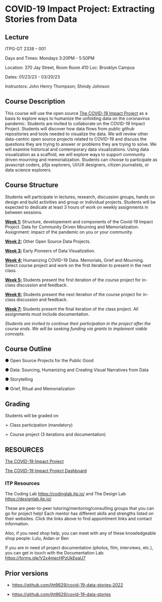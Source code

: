 # COVID-19 Impact Project: Extracting Stories from Data

## Lecture

ITPG-GT 2338 – 001 

Days and Times: Mondays 3:20PM - 5:50PM

Location: 370 Jay Street, Room Room 410 Loc: Brooklyn Campus

Dates: 01/23/23 - 03/20/23

Instructors: John Henry Thompson; Shindy Johnson

## Course Description

This course will use the open source [The COVID-19 Impact Project](https://covid19impactproject.com/) as a basis to explore ways to humanize the unfolding data on the coronavirus pandemic. Students are invited to collaborate on the COVID-19 Impact Project. Students will discover how data flows from public github repositories and tools needed to visualize the data. We will review other data-centric open source projects related to COVID-19 and discuss the questions they are trying to answer or problems they are trying to solve. We will examine historical and contemporary data visualizations. Using data visualization as a scaffold, we will explore ways to support community driven mourning and memorialization. Students can choose to participate as javascript coders, p5js explorers, UI/UX designers, citizen journalists, or data science explorers.

## Course Structure

Students will participate in lectures, research, discussion groups, hands on design and build
activities and group or individual projects. Students will be expected to dedicate at least 3 hours of work on weekly assignments in between sessions.

**[Week 1:]()** Structure, developement and components of the Covid-19 Impact Project. Data for Community Driven Mourning and Memorialization. Assignment: impact of the pandemic on you or your community.

**[Week 2:]()** Other Open Source Data Projects.

**[Week 3:]()** Early Pioneers of Data Visualization.

**[Week 4:]()** Humanizing COVID-19 Data. Memorials, Grief and Mourning. Select course project and work on the first iteration to present in the next class.

**[Week 5:](Week5-6-7.md)** Students present the first iteration of the course project for in-class discussion and feedback.

**[Week 6:](Week5-6-7.md)** Students present the next iteration of the course project for in-class discussion and feedback.

**[Week 7:](Week5-6-7.md)** Students present the final iteration of the class project. All assignments must include documentation.

_Students are invited to continue their participation in the project after the course ends. We will be seeking funding via grants to implement viable concepts._

## Course Outline

● Open Source Projects for the Public Good

● Data: Sourcing, Humanizing and Creating Visual Narratives from Data

● Storytelling

● Grief, Ritual and Memorialization

## Grading

Students will be graded on

➢ Class participation (mandatory)

➢ Course project (3 iterations and documentation)

## RESOURCES

[The COVID-19 Impact Project](https://covid19impactproject.com/)

[The COVID-19 Impact Project Dashboard](https://jht1493.net/COVID-19-Impact/Dashboard/a0/)

### ITP Resources

The Coding Lab https://codinglab.itp.io/ and The Design Lab https://designlab.itp.io/

These are peer-to-peer tutoring/mentoring/consulting groups that you can go for project help! Each mentor has different skills and strengths listed on their websites. Click the links above to find appointment links and contact information.

Also, if you need shop help, you can meet with any of these knowledgeable shop people: Lulu, Aidan or Ben

If you are in need of project documentation (photos, film, interviews, etc.), you can get in touch with the Documentation Lab: https://forms.gle/V2x4mecHPzUkEeaU7

## Prior versions

- https://github.com/jht9629/covid-19-data-stories-2022

- https://github.com/jht9629/covid-19-data-stories
